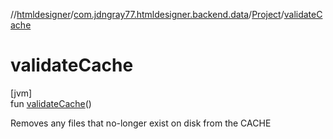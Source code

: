 //[htmldesigner](../../../index.md)/[com.jdngray77.htmldesigner.backend.data](../index.md)/[Project](index.md)/[validateCache](validate-cache.md)

# validateCache

[jvm]\
fun [validateCache](validate-cache.md)()

Removes any files that no-longer exist on disk from the CACHE
